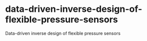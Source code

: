 # data-driven-inverse-design-of-flexible-pressure-sensors
Data-driven inverse design of flexible pressure sensors
